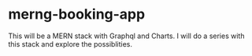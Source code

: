 # merng-booking-app
This will be a MERN stack with Graphql and Charts. I will do a series with this stack and explore the possiblities. 
